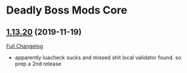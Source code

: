 # Deadly Boss Mods Core

## [1.13.20](https://github.com/DeadlyBossMods/DBM-Classic/tree/1.13.20) (2019-11-19)
[Full Changelog](https://github.com/DeadlyBossMods/DBM-Classic/compare/1.13.19...1.13.20)

- apparently luacheck sucks and missed shit local validator found. so prep a 2nd release  
